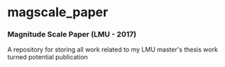 # magscale_paper
### Magnitude Scale Paper (LMU - 2017)
A repository for storing all work related to my LMU master's thesis work turned potential publication
